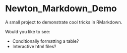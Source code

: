 # Newton_Markdown_Demo
A small project to demonstrate cool tricks in RMarkdown.

Would you like to see:


- Conditionally formatting a table? 
- Interactive html files?
